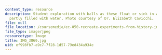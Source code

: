 ```yaml
---
content_type: resource
description: Student exploration with balls as these float or sink in an aquarium
  partly filled with water. Photo courtesy of Dr. Elizabeth Cavicchi.
file: null
file_location: /coursemedia/ec-050-recreate-experiments-from-history-inform-the-future-from-the-past-galileo-january-iap-2010/ef998fb7a9c77f281d5779ed434a934e_IMG_3860.jpg
file_type: image/jpeg
resourcetype: Image
title: IMG_3860.jpg
uid: ef998fb7-a9c7-7f28-1d57-79ed434a934e
---
```

